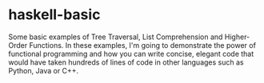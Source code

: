 # haskell-basic
Some basic examples of Tree Traversal, List Comprehension and Higher-Order Functions. In these examples, I'm going to demonstrate the power of functional programming and how you can write concise, elegant code that would have taken hundreds of lines of code in other languages such as Python, Java or C++.

